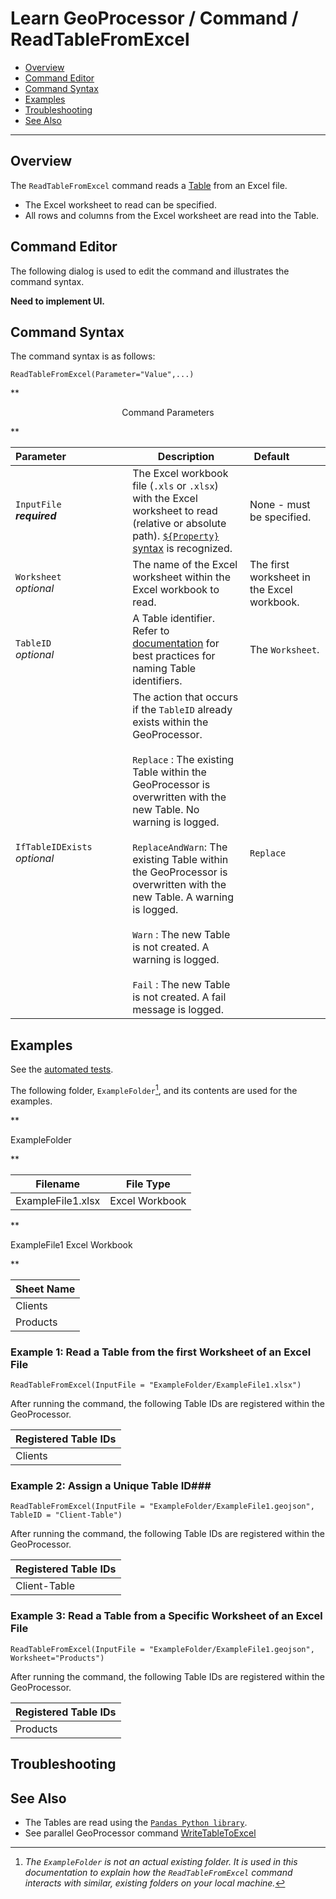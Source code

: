 # Learn GeoProcessor / Command / ReadTableFromExcel #

* [Overview](#overview)
* [Command Editor](#command-editor)
* [Command Syntax](#command-syntax)
* [Examples](#examples)
* [Troubleshooting](#troubleshooting)
* [See Also](#see-also)

-------------------------

## Overview ##

The `ReadTableFromExcel` command reads a [Table](../../introduction#table) from an Excel file. 

* The Excel worksheet to read can be specified. 
* All rows and columns from the Excel worksheet are read into the Table. 

## Command Editor ##

The following dialog is used to edit the command and illustrates the command syntax.

**Need to implement UI.**

## Command Syntax ##

The command syntax is as follows:

```text
ReadTableFromExcel(Parameter="Value",...)
```
**<p style="text-align: center;">
Command Parameters
</p>**

|**Parameter**&nbsp;&nbsp;&nbsp;&nbsp;&nbsp;&nbsp;&nbsp;&nbsp;&nbsp;&nbsp;&nbsp;&nbsp;&nbsp;&nbsp;&nbsp;&nbsp;&nbsp;&nbsp;&nbsp;&nbsp;&nbsp; | **Description** | **Default**&nbsp;&nbsp;&nbsp;&nbsp;&nbsp;&nbsp;&nbsp;&nbsp;&nbsp;&nbsp; |
| --------------|-----------------|----------------- |
| `InputFile` <br>  **_required_**| The Excel workbook file (`.xls` or `.xlsx`) with the Excel worksheet to read (relative or absolute path). [`${Property}` syntax](../../introduction/#geoprocessor-properties-property) is recognized.| None - must be specified. |
| `Worksheet` <br> *optional*| The name of the Excel worksheet within the Excel workbook to read.|The first worksheet in the Excel workbook.|
| `TableID` <br> *optional*| A Table identifier. Refer to [documentation](../../best-practices/table-identifiers.md) for best practices for naming Table identifiers.|The `Worksheet`.|
|`IfTableIDExists`<br> *optional*|The action that occurs if the `TableID` already exists within the GeoProcessor. <br><br> `Replace` : The existing Table within the GeoProcessor is overwritten with the new Table. No warning is logged.<br><br> `ReplaceAndWarn`: The existing Table within the GeoProcessor is overwritten with the new Table. A warning is logged. <br><br> `Warn` : The new Table is not created. A warning is logged. <br><br> `Fail` : The new Table is not created. A fail message is logged. | `Replace` | 


## Examples ##

See the [automated tests](https://github.com/OpenWaterFoundation/owf-app-geoprocessor-python-test/tree/master/test/commands/ReadTableFromExcel).

The following folder, `ExampleFolder`[^1], and its contents are used for the examples. 

[^1]: *The `ExampleFolder` is not an actual existing folder. It is used in this documentation to explain how the `ReadTableFromExcel` command interacts with similar, existing folders on your local machine.*

**<p style="text-align: left;">
ExampleFolder
</p>**

|Filename|File Type|
| ---- |---|
| ExampleFile1.xlsx |Excel Workbook|

**<p style="text-align: left;">
ExampleFile1 Excel Workbook
</p>**

|Sheet Name|
| ---- |
|Clients  |
|Products |


### Example 1: Read a Table from the first Worksheet of an Excel File ###

```
ReadTableFromExcel(InputFile = "ExampleFolder/ExampleFile1.xlsx")
```

After running the command, the following Table IDs are registered within the GeoProcessor. 

|Registered Table IDs|
|------|
|Clients|

### Example 2: Assign a Unique Table ID###

```
ReadTableFromExcel(InputFile = "ExampleFolder/ExampleFile1.geojson", TableID = "Client-Table")
```

After running the command, the following Table IDs are registered within the GeoProcessor. 

|Registered Table IDs|
|------|
|Client-Table|

### Example 3: Read a Table from a Specific Worksheet of an Excel File ###

```
ReadTableFromExcel(InputFile = "ExampleFolder/ExampleFile1.geojson", Worksheet="Products")
```

After running the command, the following Table IDs are registered within the GeoProcessor. 

|Registered Table IDs|
|------|
|Products|


## Troubleshooting ##


## See Also ##

- The Tables are read using the [`Pandas Python library`](https://pandas.pydata.org/). 
- See parallel GeoProcessor command [WriteTableToExcel](../WriteTableToExcel/WriteTableToExcel.md)
